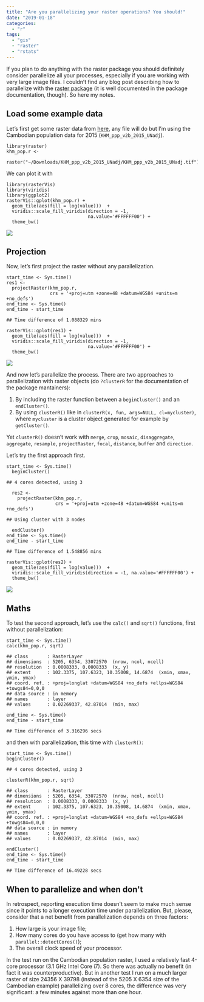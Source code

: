 ```yaml
---
title: "Are you parallelizing your raster operations? You should!"
date: "2019-01-18"
categories: 
  - "r"
tags: 
  - "gis"
  - "raster"
  - "rstats"
---
```


If you plan to do anything with the raster package you should definitely consider parallelize all your processes, especially if you are working with very large image files. I couldn’t find any blog post describing how to parallelize with the [raster package](https://cran.r-project.org/web/packages/raster/) (it is well documented in the package documentation, though). So here my notes.

## Load some example data

Let’s first get some raster data from [here](%5Bhttp://www.worldpop.org.uk/data/get_data/), any file will do but I’m using the Cambodian population data for 2015 (`KHM_ppp_v2b_2015_UNadj`).

```
library(raster)
khm_pop.r <- 
  raster("~/Downloads/KHM_ppp_v2b_2015_UNadj/KHM_ppp_v2b_2015_UNadj.tif")
```

We can plot it with

```
library(rasterVis)
library(viridis)
library(ggplot2)
rasterVis::gplot(khm_pop.r) + 
  geom_tile(aes(fill = log(value)))  +
  viridis::scale_fill_viridis(direction = -1, 
                              na.value='#FFFFFF00') + 
  theme_bw()
```

[![](images/unnamed-chunk-2-1-1024x731.png)](http://www.francescobailo.net/wordpress/wp-content/uploads/2019/01/unnamed-chunk-2-1.png)

## Projection

Now, let’s first project the raster without any parallelization.

```
start_time <- Sys.time()
res1 <- 
  projectRaster(khm_pop.r,
                crs = '+proj=utm +zone=48 +datum=WGS84 +units=m +no_defs')
end_time <- Sys.time()
end_time - start_time
```

```
## Time difference of 1.088329 mins
```

```
rasterVis::gplot(res1) + 
  geom_tile(aes(fill = log(value)))  +
  viridis::scale_fill_viridis(direction = -1, 
                              na.value='#FFFFFF00') + 
  theme_bw()
```

[![](images/unnamed-chunk-4-1-1024x731.png)](http://www.francescobailo.net/wordpress/wp-content/uploads/2019/01/unnamed-chunk-4-1.png)

And now let’s parallelize the process. There are two approaches to parallelization with raster objects (do `?clusterR` for the documentation of the package mantainers):

1. By including the raster function between a `beginCluster()` and an `endCluster()`.
2. By using `clusterR()` like in `clusterR(x, fun, args=NULL, cl=mycluster)`, where `mycluster` is a cluster object generated for example by `getCluster()`.

Yet `clusterR()` doesn’t work with `merge`, `crop`, `mosaic`, `disaggregate`, `aggregate`, `resample`, `projectRaster`, `focal`, `distance`, `buffer` and `direction`.

Let’s try the first approach first.

```
start_time <- Sys.time()
  beginCluster()
```

```
## 4 cores detected, using 3
```

```
  res2 <- 
    projectRaster(khm_pop.r, 
                  crs = '+proj=utm +zone=48 +datum=WGS84 +units=m +no_defs')
```

```
## Using cluster with 3 nodes
```

```
  endCluster() 
end_time <- Sys.time()
end_time - start_time
```

```
## Time difference of 1.548856 mins
```

```
rasterVis::gplot(res2) + 
  geom_tile(aes(fill = log(value)))  +
  viridis::scale_fill_viridis(direction = -1, na.value='#FFFFFF00') + 
  theme_bw()
```

[![](images/unnamed-chunk-6-1-1024x731.png)](http://www.francescobailo.net/wordpress/wp-content/uploads/2019/01/unnamed-chunk-6-1.png)

## Maths

To test the second approach, let’s use the `calc()` and `sqrt()` functions, first without parallelization:

```
start_time <- Sys.time()
calc(khm_pop.r, sqrt)
```

```
## class       : RasterLayer 
## dimensions  : 5205, 6354, 33072570  (nrow, ncol, ncell)
## resolution  : 0.0008333, 0.0008333  (x, y)
## extent      : 102.3375, 107.6323, 10.35008, 14.6874  (xmin, xmax, ymin, ymax)
## coord. ref. : +proj=longlat +datum=WGS84 +no_defs +ellps=WGS84 +towgs84=0,0,0 
## data source : in memory
## names       : layer 
## values      : 0.02269337, 42.87014  (min, max)
```

```
end_time <- Sys.time()
end_time - start_time
```

```
## Time difference of 3.316296 secs
```

and then with parallelization, this time with `clusterR()`:

```
start_time <- Sys.time()
beginCluster()
```

```
## 4 cores detected, using 3
```

```
clusterR(khm_pop.r, sqrt)
```

```
## class       : RasterLayer 
## dimensions  : 5205, 6354, 33072570  (nrow, ncol, ncell)
## resolution  : 0.0008333, 0.0008333  (x, y)
## extent      : 102.3375, 107.6323, 10.35008, 14.6874  (xmin, xmax, ymin, ymax)
## coord. ref. : +proj=longlat +datum=WGS84 +no_defs +ellps=WGS84 +towgs84=0,0,0 
## data source : in memory
## names       : layer 
## values      : 0.02269337, 42.87014  (min, max)
```

```
endCluster()
end_time <- Sys.time()
end_time - start_time
```

```
## Time difference of 16.49228 secs
```

## When to parallelize and when don't

In retrospect, reporting execution time doesn't seem to make much sense since it points to a longer execution time under parallelization. But, please, consider that a net benefit from parallelization depends on three factors:

1. How large is your image file;
2. How many cores do you have access to (get how many with `parallel::detectCores()`);
3. The overall clock speed of your processor.

In the test run on the Cambodian population raster, I used a relatively fast 4-core processor (3.1 GHz Intel Core i7). So there was actually no benefit (in fact it was counterproductive). But in another test I run on a much larger raster of size 24356 X 39798 (instead of the 5205 X 6354 size of the Cambodian example) parallelizing over 8 cores, the difference was very significant: a few minutes against more than one hour.
